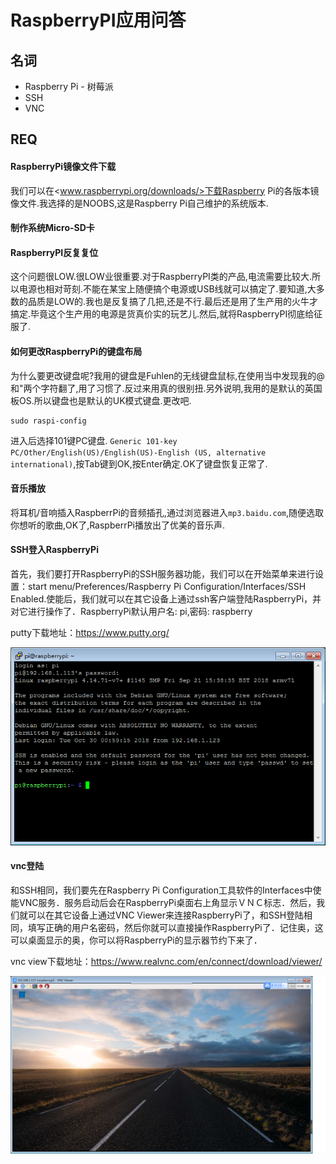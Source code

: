 # RaspberryPI应用问答


## 名词

* Raspberry Pi - 树莓派
* SSH
* VNC


## REQ


#### RaspberryPi镜像文件下载

我们可以在<www.raspberrypi.org/downloads/>下载Raspberry Pi的各版本镜像文件.我选择的是NOOBS,这是Raspberry Pi自己维护的系统版本.

#### 制作系统Micro-SD卡


#### RaspberryPI反复复位

这个问题很LOW.很LOW业很重要.对于RaspberryPI类的产品,电流需要比较大.所以电源也相对苛刻.不能在某宝上随便搞个电源或USB线就可以搞定了.要知道,大多数的品质是LOW的.我也是反复搞了几把,还是不行.最后还是用了生产用的火牛才搞定.毕竟这个生产用的电源是货真价实的玩艺儿.然后,就将RaspberryPI彻底给征服了.

#### 如何更改RaspberryPi的键盘布局

为什么要更改键盘呢?我用的键盘是Fuhlen的无线键盘鼠标,在使用当中发现我的@和"两个字符翻了,用了习惯了.反过来用真的很别扭.另外说明,我用的是默认的英国板OS.所以键盘也是默认的UK模式键盘.更改吧.

```
sudo raspi-config
```
进入后选择101键PC键盘. `Generic 101-key PC/Other/English(US)/English(US)-English (US, alternative international)`,按Tab键到OK,按Enter确定.OK了键盘恢复正常了.

#### 音乐播放

将耳机/音响插入RaspberrPi的音频插孔,通过浏览器进入`mp3.baidu.com`,随便选取你想听的歌曲,OK了,RaspberrPi播放出了优美的音乐声.

#### SSH登入RaspberryPi

首先，我们要打开RaspberryPi的SSH服务器功能，我们可以在开始菜单来进行设置：start menu/Preferences/Raspberry Pi Configuration/Interfaces/SSH Enabled.使能后，我们就可以在其它设备上通过ssh客户端登陆RaspberryPi，并对它进行操作了．RaspberryPi默认用户名: pi,密码: raspberry

putty下载地址：<https://www.putty.org/>

![ssh_client](img/ssh_client.bmp)

#### vnc登陆

和SSH相同，我们要先在Raspberry Pi Configuration工具软件的Interfaces中使能VNC服务．服务启动后会在RaspberryPi桌面右上角显示ＶＮＣ标志．然后，我们就可以在其它设备上通过VNC Viewer来连接RaspberryPi了，和SSH登陆相同，填写正确的用户名密码，然后你就可以直接操作RaspberryPi了．记住奥，这可以桌面显示的奥，你可以将RaspberryPi的显示器节约下来了．

vnc view下载地址：<https://www.realvnc.com/en/connect/download/viewer/>

![vnv_viewer](img/vnc_viewer.bmp)